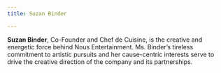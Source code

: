 ```yaml
---
title: Suzan Binder

---
```

**Suzan Binder**, Co-Founder and Chef de Cuisine, is the creative and energetic force behind Nous Entertainment. Ms. Binder’s tireless commitment to artistic pursuits and her cause-centric interests serve to drive the creative direction of the company and its partnerships.